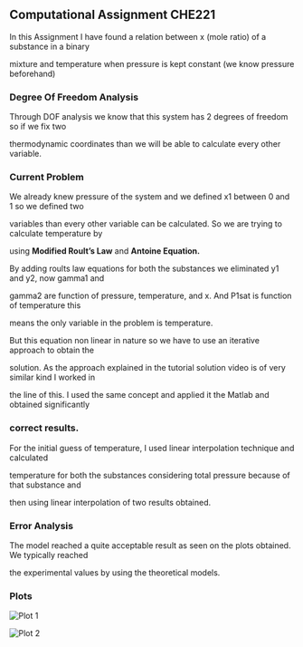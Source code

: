 ## Computational Assignment CHE221

In this Assignment I have found a relation between x (mole ratio) of a substance in a binary

  

mixture and temperature when pressure is kept constant (we know pressure beforehand)

  

### Degree Of Freedom Analysis

  

Through DOF analysis we know that this system has 2 degrees of freedom so if we fix two

  

thermodynamic coordinates than we will be able to calculate every other variable.

  

### Current Problem

  

We already knew pressure of the system and we defined x1 between 0 and 1 so we defined two

  

variables than every other variable can be calculated. So we are trying to calculate temperature by

  

using **Modified Roult’s Law** and **Antoine Equation.**

  

By adding roults law equations for both the substances we eliminated y1 and y2, now gamma1 and

  

gamma2 are function of pressure, temperature, and x. And P1sat is function of temperature this

  

means the only variable in the problem is temperature.

  

But this equation non linear in nature so we have to use an iterative approach to obtain the

  

solution. As the approach explained in the tutorial solution video is of very similar kind I worked in

  

the line of this. I used the same concept and applied it the Matlab and obtained significantly

  

### correct results.

  

For the initial guess of temperature, I used linear interpolation technique and calculated

  

temperature for both the substances considering total pressure because of that substance and

  

then using linear interpolation of two results obtained.

  

### Error Analysis

  

The model reached a quite acceptable result as seen on the plots obtained. We typically reached

  

the experimental values by using the theoretical models.

  
  
  
  
  

### Plots
![Plot 1](https://drive.google.com/uc?id=1qu7Zh9tNh7i7K0FVMRsZWqPyRGjm1Wsj)


![Plot 2](https://drive.google.com/uc?id=1ny9no5E-7gElYVUlIZpppEbPpRqHhREf)
